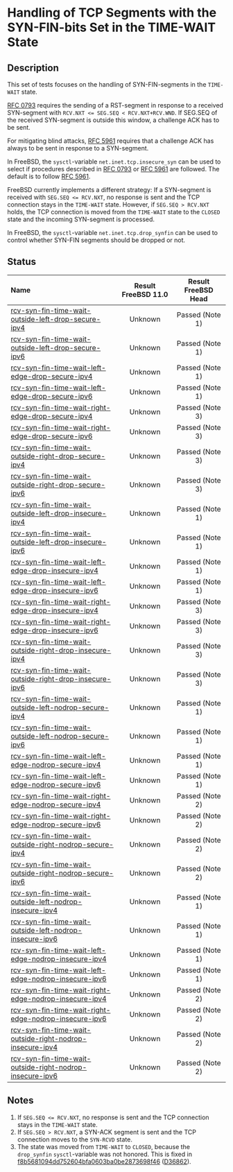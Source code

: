 # Handling of TCP Segments with the SYN-FIN-bits Set in the TIME-WAIT State

## Description
This set of tests focuses on the handling of SYN-FIN-segments in the `TIME-WAIT` state.

[RFC 0793](https://tools.ietf.org/html/rfc0793) requires the sending of
a RST-segment in response to a received SYN-segment with
`RCV.NXT <= SEG.SEQ < RCV.NXT+RCV.WND`.
If SEG.SEQ of the received SYN-segment is outside this window, a challenge ACK
has to be sent.

For mitigating blind attacks, [RFC 5961](https://tools.ietf.org/html/rfc5961#section-4)
requires that a challenge ACK has always to be sent in response to a SYN-segment.

In FreeBSD, the `sysctl`-variable `net.inet.tcp.insecure_syn` can be used to
select if procedures described in [RFC 0793](https://tools.ietf.org/html/rfc0793) or
[RFC 5961](https://tools.ietf.org/html/rfc5961#section-4) are followed.
The default is to follow [RFC 5961](https://tools.ietf.org/html/rfc5961#section-4).

FreeBSD currently implements a different strategy:
If a SYN-segment is received with `SEG.SEQ <= RCV.NXT`, no response is sent and
the TCP connection stays in the `TIME-WAIT` state.
However, if `SEG.SEQ > RCV.NXT` holds, the TCP connection is moved from the
`TIME-WAIT` state to the `CLOSED` state and the incoming SYN-segment is processed.

In FreeBSD, the `sysctl`-variable `net.inet.tcp.drop_synfin` can be used to control
whether SYN-FIN segments should be dropped or not.

## Status

| Name                                                                                                                                                                                                                                                               | Result FreeBSD 11.0 | Result FreeBSD Head |
|:-------------------------------------------------------------------------------------------------------------------------------------------------------------------------------------------------------------------------------------------------------------------|:-------------------:|:-------------------:|
|[rcv-syn-fin-time-wait-outside-left-drop-secure-ipv4](rcv-syn-fin-time-wait-outside-left-drop-secure-ipv4.pkt "Ensure that a TCP SYN-FIN with SEG.SEQ=RCV.NXT-1 in the TIME-WAIT state is silently dropped")                                                        | Unknown             | Passed (Note 1)     |
|[rcv-syn-fin-time-wait-outside-left-drop-secure-ipv6](rcv-syn-fin-time-wait-outside-left-drop-secure-ipv6.pkt "Ensure that a TCP SYN-FIN with SEG.SEQ=RCV.NXT-1 in the TIME-WAIT state is silently dropped")                                                        | Unknown             | Passed (Note 1)     |
|[rcv-syn-fin-time-wait-left-edge-drop-secure-ipv4](rcv-syn-fin-time-wait-left-edge-drop-secure-ipv4.pkt "Ensure that a TCP SYN-FIN with SEG.SEQ=RCV.NXT in the TIME-WAIT state is silently dropped")                                                                | Unknown             | Passed (Note 1)     |
|[rcv-syn-fin-time-wait-left-edge-drop-secure-ipv6](rcv-syn-fin-time-wait-left-edge-drop-secure-ipv6.pkt "Ensure that a TCP SYN-FIN with SEG.SEQ=RCV.NXT in the TIME-WAIT state is silently dropped")                                                                | Unknown             | Passed (Note 1)     |
|[rcv-syn-fin-time-wait-right-edge-drop-secure-ipv4](rcv-syn-fin-time-wait-right-edge-drop-secure-ipv4.pkt "Ensure that a TCP SYN-FIN with SEG.SEQ=RCV.NXT+RCV.WND-1 in the TIME-WAIT state is silently dropped")                                                    | Unknown             | Passed (Note 3)     |
|[rcv-syn-fin-time-wait-right-edge-drop-secure-ipv6](rcv-syn-fin-time-wait-right-edge-drop-secure-ipv6.pkt "Ensure that a TCP SYN-FIN with SEG.SEQ=RCV.NXT+RCV.WND-1 in the TIME-WAIT state is silently dropped")                                                    | Unknown             | Passed (Note 3)     |
|[rcv-syn-fin-time-wait-outside-right-drop-secure-ipv4](rcv-syn-fin-time-wait-outside-right-drop-secure-ipv4.pkt "Ensure that a TCP SYN-FIN with SEG.SEQ=RCV.NXT+RCV.WND in the TIME-WAIT state is silently dropped")                                                | Unknown             | Passed (Note 3)     |
|[rcv-syn-fin-time-wait-outside-right-drop-secure-ipv6](rcv-syn-fin-time-wait-outside-right-drop-secure-ipv6.pkt "Ensure that a TCP SYN-FIN with SEG.SEQ=RCV.NXT+RCV.WND in the TIME-WAIT state is silently dropped")                                                | Unknown             | Passed (Note 3)     |
|[rcv-syn-fin-time-wait-outside-left-drop-insecure-ipv4](rcv-syn-fin-time-wait-outside-left-drop-insecure-ipv4.pkt "Ensure a TCP SYN-FIN with SEG.SEQ=RCV.NXT-1 in the TIME-WAIT state is silently dropped")                                                         | Unknown             | Passed (Note 1)     |
|[rcv-syn-fin-time-wait-outside-left-drop-insecure-ipv6](rcv-syn-fin-time-wait-outside-left-drop-insecure-ipv6.pkt "Ensure a TCP SYN-FIN with SEG.SEQ=RCV.NXT-1 in the TIME-WAIT state is silently dropped")                                                         | Unknown             | Passed (Note 1)     |
|[rcv-syn-fin-time-wait-left-edge-drop-insecure-ipv4](rcv-syn-fin-time-wait-left-edge-drop-insecure-ipv4.pkt "Ensure that a TCP SYN-FIN with SEG.SEQ=RCV.NXT in the TIME-WAIT state is silently dropped")                                                            | Unknown             | Passed (Note 1)     |
|[rcv-syn-fin-time-wait-left-edge-drop-insecure-ipv6](rcv-syn-fin-time-wait-left-edge-drop-insecure-ipv6.pkt "Ensure that a TCP SYN-FIN with SEG.SEQ=RCV.NXT in the TIME-WAIT state is silently dropped")                                                            | Unknown             | Passed (Note 1)     |
|[rcv-syn-fin-time-wait-right-edge-drop-insecure-ipv4](rcv-syn-fin-time-wait-right-edge-drop-insecure-ipv4.pkt "Ensure that a TCP SYN-FIN with SEG.SEQ=RCV.NXT+RCV.WND-1 in the TIME-WAIT state is silently dropped")                                                | Unknown             | Passed (Note 3)     |
|[rcv-syn-fin-time-wait-right-edge-drop-insecure-ipv6](rcv-syn-fin-time-wait-right-edge-drop-insecure-ipv6.pkt "Ensure that a TCP SYN-FIN with SEG.SEQ=RCV.NXT+RCV.WND-1 in the TIME-WAIT state is silently dropped")                                                | Unknown             | Passed (Note 3)     |
|[rcv-syn-fin-time-wait-outside-right-drop-insecure-ipv4](rcv-syn-fin-time-wait-outside-right-drop-insecure-ipv4.pkt "Ensure that a TCP SYN-FIN with SEG.SEQ=RCV.NXT+RCV.WND in the TIME-WAIT state is silently dropped")                                            | Unknown             | Passed (Note 3)     |
|[rcv-syn-fin-time-wait-outside-right-drop-insecure-ipv6](rcv-syn-fin-time-wait-outside-right-drop-insecure-ipv6.pkt "Ensure that a TCP SYN-FIN with SEG.SEQ=RCV.NXT+RCV.WND in the TIME-WAIT state is silently dropped")                                            | Unknown             | Passed (Note 3)     |
|[rcv-syn-fin-time-wait-outside-left-nodrop-secure-ipv4](rcv-syn-fin-time-wait-outside-left-nodrop-secure-ipv4.pkt "Ensure that the reception of a TCP SYN-FIN with SEG.SEQ=RCV.NXT-1 in the TIME-WAIT state does not the sending of any segment")                   | Unknown             | Passed (Note 1)     |
|[rcv-syn-fin-time-wait-outside-left-nodrop-secure-ipv6](rcv-syn-fin-time-wait-outside-left-nodrop-secure-ipv6.pkt "Ensure that the reception of a TCP SYN-FIN with SEG.SEQ=RCV.NXT-1 in the TIME-WAIT state does not the sending of any segment")                   | Unknown             | Passed (Note 1)     |
|[rcv-syn-fin-time-wait-left-edge-nodrop-secure-ipv4](rcv-syn-fin-time-wait-left-edge-nodrop-secure-ipv4.pkt "Ensure that the reception of a TCP SYN-FIN with SEG.SEQ=RCV.NXT in the TIME-WAIT state does not the sending of any segment")                           | Unknown             | Passed (Note 1)     |
|[rcv-syn-fin-time-wait-left-edge-nodrop-secure-ipv6](rcv-syn-fin-time-wait-left-edge-nodrop-secure-ipv6.pkt "Ensure that the reception of a TCP SYN-FIN with SEG.SEQ=RCV.NXT in the TIME-WAIT state does not the sending of any segment")                           | Unknown             | Passed (Note 1)     |
|[rcv-syn-fin-time-wait-right-edge-nodrop-secure-ipv4](rcv-syn-fin-time-wait-right-edge-nodrop-secure-ipv4.pkt "Ensure that the reception of a TCP SYN-FIN with SEG.SEQ=RCV.NXT+RCV.WND-1 in the TIME-WAIT state triggers the sending of a SYN-ACK segment")         | Unknown             | Passed (Note 2)     |
|[rcv-syn-fin-time-wait-right-edge-nodrop-secure-ipv6](rcv-syn-fin-time-wait-right-edge-nodrop-secure-ipv6.pkt "Ensure that the reception of a TCP SYN-FIN with SEG.SEQ=RCV.NXT+RCV.WND-1 in the TIME-WAIT state triggers the sending of a SYN-ACK segment")         | Unknown             | Passed (Note 2)     |
|[rcv-syn-fin-time-wait-outside-right-nodrop-secure-ipv4](rcv-syn-fin-time-wait-outside-right-nodrop-secure-ipv4.pkt "Ensure that the reception of a TCP SYN-FIN with SEG.SEQ=RCV.NXT+RCV.WND in the TIME-WAIT state triggers the sending of SYN-ACK segment")       | Unknown             | Passed (Note 2)     |
|[rcv-syn-fin-time-wait-outside-right-nodrop-secure-ipv6](rcv-syn-fin-time-wait-outside-right-nodrop-secure-ipv6.pkt "Ensure that the reception of a TCP SYN-FIN with SEG.SEQ=RCV.NXT+RCV.WND in the TIME-WAIT state triggers the sending of SYN-ACK segment")       | Unknown             | Passed (Note 2)     |
|[rcv-syn-fin-time-wait-outside-left-nodrop-insecure-ipv4](rcv-syn-fin-time-wait-outside-left-nodrop-insecure-ipv4.pkt "Ensure that the reception of a TCP SYN-FIN with SEG.SEQ=RCV.NXT-1 in the TIME-WAIT state does not the sending of any segment")               | Unknown             | Passed (Note 1)     |
|[rcv-syn-fin-time-wait-outside-left-nodrop-insecure-ipv6](rcv-syn-fin-time-wait-outside-left-nodrop-insecure-ipv6.pkt "Ensure that the reception of a TCP SYN-FIN with SEG.SEQ=RCV.NXT-1 in the TIME-WAIT state does not the sending of any segment")               | Unknown             | Passed (Note 1)     |
|[rcv-syn-fin-time-wait-left-edge-nodrop-insecure-ipv4](rcv-syn-fin-time-wait-left-edge-nodrop-insecure-ipv4.pkt "Ensure that the reception of a TCP SYN-FIN with SEG.SEQ=RCV.NXT in the TIME-WAIT state does not the sending of any segment")                       | Unknown             | Passed (Note 1)     |
|[rcv-syn-fin-time-wait-left-edge-nodrop-insecure-ipv6](rcv-syn-fin-time-wait-left-edge-nodrop-insecure-ipv6.pkt "Ensure that the reception of a TCP SYN-FIN with SEG.SEQ=RCV.NXT in the TIME-WAIT state does not the sending of any segment")                       | Unknown             | Passed (Note 1)     |
|[rcv-syn-fin-time-wait-right-edge-nodrop-insecure-ipv4](rcv-syn-fin-time-wait-right-edge-nodrop-insecure-ipv4.pkt "Ensure that the reception of a TCP SYN-FIN with SEG.SEQ=RCV.NXT+RCV.WND-1 in the TIME-WAIT triggers the sending of a SYN-ACK segment")           | Unknown             | Passed (Note 2)     |
|[rcv-syn-fin-time-wait-right-edge-nodrop-insecure-ipv6](rcv-syn-fin-time-wait-right-edge-nodrop-insecure-ipv6.pkt "Ensure that the reception of a TCP SYN-FIN with SEG.SEQ=RCV.NXT+RCV.WND-1 in the TIME-WAIT triggers the sending of a SYN-ACK segment")           | Unknown             | Passed (Note 2)     |
|[rcv-syn-fin-time-wait-outside-right-nodrop-insecure-ipv4](rcv-syn-fin-time-wait-outside-right-nodrop-insecure-ipv4.pkt "Ensure that the reception of a TCP SYN-FIN with SEG.SEQ=RCV.NXT+RCV.WND in the TIME-WAIT state triggers the sending of a SYN-ACK segment") | Unknown             | Passed (Note 2)     |
|[rcv-syn-fin-time-wait-outside-right-nodrop-insecure-ipv6](rcv-syn-fin-time-wait-outside-right-nodrop-insecure-ipv6.pkt "Ensure that the reception of a TCP SYN-FIN with SEG.SEQ=RCV.NXT+RCV.WND in the TIME-WAIT state triggers the sending of a SYN-ACK segment") | Unknown             | Passed (Note 2)     |

## Notes
1. If `SEG.SEQ <= RCV.NXT`, no response is sent and the TCP connection stays in the `TIME-WAIT` state.
2. If `SEG.SEQ > RCV.NXT`, a SYN-ACK segment is sent and the TCP connection moves to the `SYN-RCVD` state.
3. The state was moved from `TIME-WAIT` to `CLOSED`, because the `drop_synfin` `sysctl`-variable was not honored. This is fixed in [f8b5681094dd752604bfa0603ba0be2873698f46](https://cgit.FreeBSD.org/src/commit/?id=f8b5681094dd752604bfa0603ba0be2873698f46) ([D36862](https://reviews.freebsd.org/D36862)).
